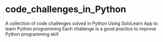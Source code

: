 # code_challenges_in_Python
A collection of code challenges solved in Python
Using SoloLearn App to learn Python programming
Each challenge is a good practice to improve Python programming skill
